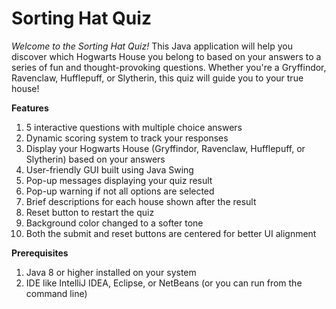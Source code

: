 # Sorting Hat Quiz
_Welcome to the Sorting Hat Quiz!_ This Java application will help you discover which Hogwarts House you belong to based on your answers to a series of fun and thought-provoking questions. Whether you're a Gryffindor, Ravenclaw, Hufflepuff, or Slytherin, this quiz will guide you to your true house!

**Features**
1. 5 interactive questions with multiple choice answers
2. Dynamic scoring system to track your responses
3. Display your Hogwarts House (Gryffindor, Ravenclaw, Hufflepuff, or Slytherin) based on your answers
4. User-friendly GUI built using Java Swing
5. Pop-up messages displaying your quiz result
6. Pop-up warning if not all options are selected
7. Brief descriptions for each house shown after the result
8. Reset button to restart the quiz
9. Background color changed to a softer tone
10. Both the submit and reset buttons are centered for better UI alignment

**Prerequisites**
1. Java 8 or higher installed on your system
2. IDE like IntelliJ IDEA, Eclipse, or NetBeans (or you can run from the command line)
